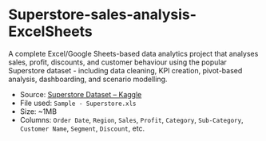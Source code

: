 # Superstore-sales-analysis-ExcelSheets
A complete Excel/Google Sheets-based data analytics project that analyses sales, profit, discounts, and customer behaviour using the popular Superstore dataset - including data cleaning, KPI creation, pivot-based analysis, dashboarding, and scenario modelling.

- Source: [Superstore Dataset – Kaggle](https://www.kaggle.com/datasets/vivek468/superstore-dataset-final)
- File used: `Sample - Superstore.xls`
- Size: ~1MB
- Columns: `Order Date`, `Region`, `Sales`, `Profit`, `Category`, `Sub-Category`, `Customer Name`, `Segment`, `Discount`, etc.
